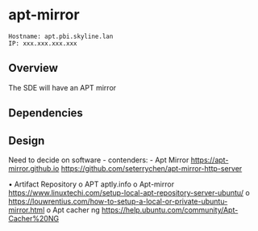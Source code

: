 apt-mirror
====================================================
``` 
Hostname: apt.pbi.skyline.lan   
IP: xxx.xxx.xxx.xxx 
```

Overview
----------------------------------------------------
The SDE will have an APT mirror

Dependencies
----------------------------------------------------


Design
----------------------------------------------------
Need to decide on software - contenders:
    - Apt Mirror https://apt-mirror.github.io
https://github.com/seterrychen/apt-mirror-http-server

•	Artifact Repository
o	APT aptly.info
o	Apt-mirror https://www.linuxtechi.com/setup-local-apt-repository-server-ubuntu/
o	https://louwrentius.com/how-to-setup-a-local-or-private-ubuntu-mirror.html
o	Apt cacher ng https://help.ubuntu.com/community/Apt-Cacher%20NG

